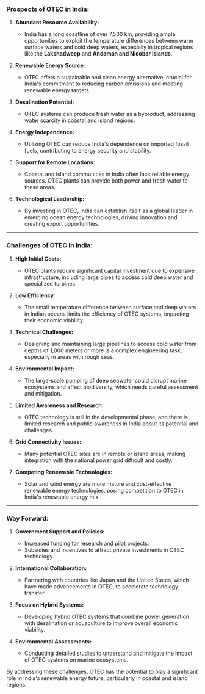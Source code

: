 <!--
  Author: omteja04
  Created on: 26-11-2024 22:01:37
  Description: Prospects-Challenges
-->

### **Prospects of OTEC in India:**

1. **Abundant Resource Availability:**
   - India has a long coastline of over 7,500 km, providing ample opportunities to exploit the temperature differences between warm surface waters and cold deep waters, especially in tropical regions like the **Lakshadweep** and **Andaman and Nicobar Islands**.

2. **Renewable Energy Source:**
   - OTEC offers a sustainable and clean energy alternative, crucial for India's commitment to reducing carbon emissions and meeting renewable energy targets.

3. **Desalination Potential:**
   - OTEC systems can produce fresh water as a byproduct, addressing water scarcity in coastal and island regions.

4. **Energy Independence:**
   - Utilizing OTEC can reduce India's dependence on imported fossil fuels, contributing to energy security and stability.

5. **Support for Remote Locations:**
   - Coastal and island communities in India often lack reliable energy sources. OTEC plants can provide both power and fresh water to these areas.

6. **Technological Leadership:**
   - By investing in OTEC, India can establish itself as a global leader in emerging ocean energy technologies, driving innovation and creating export opportunities.

---

### **Challenges of OTEC in India:**

1. **High Initial Costs:**
   - OTEC plants require significant capital investment due to expensive infrastructure, including large pipes to access cold deep water and specialized turbines.

2. **Low Efficiency:**
   - The small temperature difference between surface and deep waters in Indian oceans limits the efficiency of OTEC systems, impacting their economic viability.

3. **Technical Challenges:**
   - Designing and maintaining large pipelines to access cold water from depths of 1,000 meters or more is a complex engineering task, especially in areas with rough seas.

4. **Environmental Impact:**
   - The large-scale pumping of deep seawater could disrupt marine ecosystems and affect biodiversity, which needs careful assessment and mitigation.

5. **Limited Awareness and Research:**
   - OTEC technology is still in the developmental phase, and there is limited research and public awareness in India about its potential and challenges.

6. **Grid Connectivity Issues:**
   - Many potential OTEC sites are in remote or island areas, making integration with the national power grid difficult and costly.

7. **Competing Renewable Technologies:**
   - Solar and wind energy are more mature and cost-effective renewable energy technologies, posing competition to OTEC in India's renewable energy mix.

---

### **Way Forward:**

1. **Government Support and Policies:**
   - Increased funding for research and pilot projects.
   - Subsidies and incentives to attract private investments in OTEC technology.

2. **International Collaboration:**
   - Partnering with countries like Japan and the United States, which have made advancements in OTEC, to accelerate technology transfer.

3. **Focus on Hybrid Systems:**
   - Developing hybrid OTEC systems that combine power generation with desalination or aquaculture to improve overall economic viability.

4. **Environmental Assessments:**
   - Conducting detailed studies to understand and mitigate the impact of OTEC systems on marine ecosystems.

By addressing these challenges, OTEC has the potential to play a significant role in India's renewable energy future, particularly in coastal and island regions.